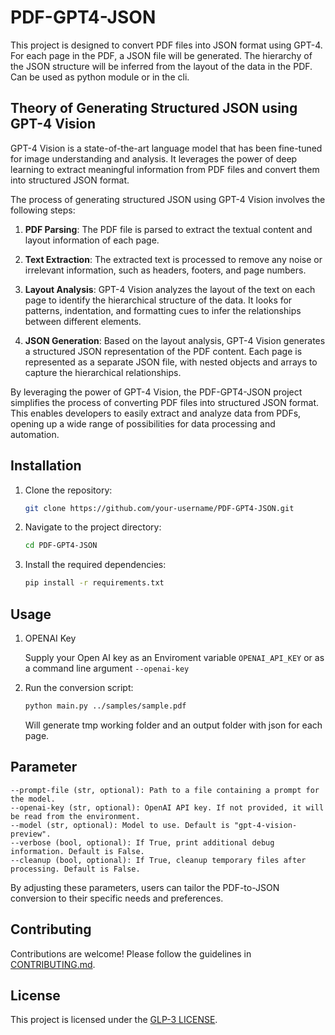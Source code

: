 # PDF-GPT4-JSON

This project is designed to convert PDF files into JSON format using GPT-4. For each page in the PDF, a JSON file will be generated. The hierarchy of the JSON structure will be inferred from the layout of the data in the PDF. Can be used as python module or in the cli.

## Theory of Generating Structured JSON using GPT-4 Vision

GPT-4 Vision is a state-of-the-art language model that has been fine-tuned for image understanding and analysis. It leverages the power of deep learning to extract meaningful information from PDF files and convert them into structured JSON format.

The process of generating structured JSON using GPT-4 Vision involves the following steps:

1. **PDF Parsing**: The PDF file is parsed to extract the textual content and layout information of each page.

2. **Text Extraction**: The extracted text is processed to remove any noise or irrelevant information, such as headers, footers, and page numbers.

3. **Layout Analysis**: GPT-4 Vision analyzes the layout of the text on each page to identify the hierarchical structure of the data. It looks for patterns, indentation, and formatting cues to infer the relationships between different elements.

4. **JSON Generation**: Based on the layout analysis, GPT-4 Vision generates a structured JSON representation of the PDF content. Each page is represented as a separate JSON file, with nested objects and arrays to capture the hierarchical relationships.

By leveraging the power of GPT-4 Vision, the PDF-GPT4-JSON project simplifies the process of converting PDF files into structured JSON format. This enables developers to easily extract and analyze data from PDFs, opening up a wide range of possibilities for data processing and automation.


## Installation

1. Clone the repository:

    ```bash
    git clone https://github.com/your-username/PDF-GPT4-JSON.git
    ```
2. Navigate to the project directory:

    ```bash
    cd PDF-GPT4-JSON
    ```
3. Install the required dependencies:

    ```bash
    pip install -r requirements.txt

## Usage
1. OPENAI Key

    Supply your Open AI key as an Enviroment variable `OPENAI_API_KEY`  or  as a command line argument  `--openai-key`

 

2. Run the conversion script:

    ```bash
    python main.py ../samples/sample.pdf 
    ```

    Will generate tmp working folder and an output folder with json for each page.


## Parameter

    --prompt-file (str, optional): Path to a file containing a prompt for the model.
    --openai-key (str, optional): OpenAI API key. If not provided, it will be read from the environment.
    --model (str, optional): Model to use. Default is "gpt-4-vision-preview".
    --verbose (bool, optional): If True, print additional debug information. Default is False.
    --cleanup (bool, optional): If True, cleanup temporary files after processing. Default is False.

By adjusting these parameters, users can tailor the PDF-to-JSON conversion to their specific needs and preferences.


## Contributing

Contributions are welcome! Please follow the guidelines in [CONTRIBUTING.md](CONTRIBUTING.md).

## License

This project is licensed under the [GLP-3 LICENSE](LICENSE).